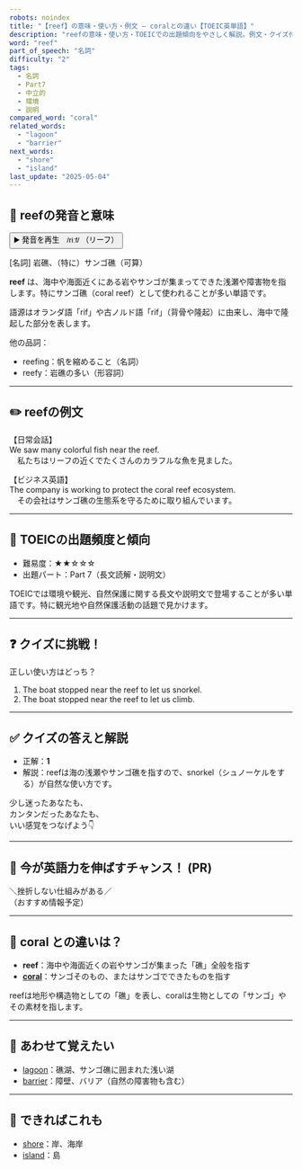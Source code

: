 ```yaml
---
robots: noindex
title: "【reef】の意味・使い方・例文 ― coralとの違い【TOEIC英単語】"
description: "reefの意味・使い方・TOEICでの出題傾向をやさしく解説。例文・クイズ付きでcoralとの違いもわかりやすく学べます。"
word: "reef"
part_of_speech: "名詞"
difficulty: "2"
tags:
  - 名詞
  - Part7
  - 中立的
  - 環境
  - 説明
compared_word: "coral"
related_words:
  - "lagoon"
  - "barrier"
next_words:
  - "shore"
  - "island"
last_update: "2025-05-04"
---
```


## 🔰 reefの発音と意味

<button class="play-audio" onclick="playTTS('reef')">
  <span class="play-audio-main">
    ▶️ 発音を再生　/riːf/
  </span>
  <span class="play-audio-sub">
    （リーフ）
  </span>
</button>

[名詞] 岩礁、（特に）サンゴ礁（可算）

**reef** は、海中や海面近くにある岩やサンゴが集まってできた浅瀬や障害物を指します。特にサンゴ礁（coral reef）として使われることが多い単語です。

語源はオランダ語「rif」や古ノルド語「rif」（背骨や隆起）に由来し、海中で隆起した部分を表します。

他の品詞：  
- reefing：帆を縮めること（名詞）
- reefy：岩礁の多い（形容詞）

---

## ✏️ reefの例文

【日常会話】  
We saw many colorful fish near the reef.  
　私たちはリーフの近くでたくさんのカラフルな魚を見ました。

【ビジネス英語】  
The company is working to protect the coral reef ecosystem.  
　その会社はサンゴ礁の生態系を守るために取り組んでいます。

---

## 🎯 TOEICの出題頻度と傾向

- 難易度：★★☆☆☆
- 出題パート：Part 7（長文読解・説明文）

TOEICでは環境や観光、自然保護に関する長文や説明文で登場することが多い単語です。特に観光地や自然保護活動の話題で見かけます。

---

## ❓ クイズに挑戦！

正しい使い方はどっち？

1. The boat stopped near the reef to let us snorkel.  
2. The boat stopped near the reef to let us climb.

---

## ✅ クイズの答えと解説

- 正解：**1**
- 解説：reefは海の浅瀬やサンゴ礁を指すので、snorkel（シュノーケルをする）が自然な使い方です。

少し迷ったあなたも、  
カンタンだったあなたも、  
いい感覚をつなげよう👇️

---

## 🚀 今が英語力を伸ばすチャンス！ (PR)

<div class="info-center">
＼挫折しない仕組みがある／<br>  
（おすすめ情報予定）
</div>

---

## 🤔  coral との違いは？

- **reef**：海中や海面近くの岩やサンゴが集まった「礁」全般を指す
- **[coral](/coral)**：サンゴそのもの、またはサンゴでできたものを指す

reefは地形や構造物としての「礁」を表し、coralは生物としての「サンゴ」やその素材を指します。

---

## 🧩 あわせて覚えたい

- [lagoon](/lagoon)：礁湖、サンゴ礁に囲まれた浅い湖
- [barrier](/barrier)：障壁、バリア（自然の障害物も含む）

---

## 📖 できればこれも

- [shore](/shore)：岸、海岸
- [island](/island)：島

<!-- cvid: aid21_bid35 -->
